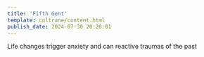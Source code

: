 ```yaml
---
title: 'Fifth Gent'
template: coltrane/content.html
publish_date: 2024-07-30 20:20:01
---
```


Life changes trigger anxiety and can reactive traumas of the past 